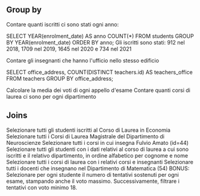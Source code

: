 ## Group by
Contare quanti iscritti ci sono stati ogni anno:

SELECT YEAR(enrolment_date) AS anno
COUNT(*)
FROM students
GROUP BY YEAR(enrolment_date)
ORDER BY anno;
Gli iscritti sono stati: 912 nel 2018, 1709 nel 2019, 1645 nel 2020 e 734 nel 2021

Contare gli insegnanti che hanno l'ufficio nello stesso edificio

SELECT office_address, 
COUNT(DISTINCT teachers.id) AS teachers_office
FROM teachers
GROUP BY office_address;

Calcolare la media dei voti di ogni appello d'esame
Contare quanti corsi di laurea ci sono per ogni dipartimento


## Joins
Selezionare tutti gli studenti iscritti al Corso di Laurea in Economia
Selezionare tutti i Corsi di Laurea Magistrale del Dipartimento di Neuroscienze
Selezionare tutti i corsi in cui insegna Fulvio Amato (id=44)
Selezionare tutti gli studenti con i dati relativi al corso di laurea a cui sono iscritti e il relativo dipartimento, in ordine alfabetico per cognome e nome
Selezionare tutti i corsi di laurea con i relativi corsi e insegnanti
Selezionare tutti i docenti che insegnano nel Dipartimento di Matematica (54)
BONUS: Selezionare per ogni studente il numero di tentativi sostenuti per ogni esame, stampando anche il voto massimo. Successivamente, filtrare i tentativi con voto minimo 18.

